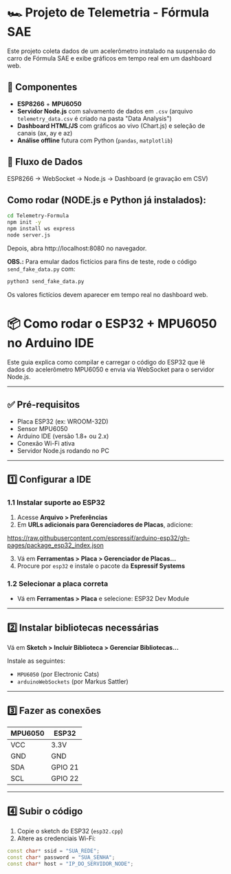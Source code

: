 # 🏎️ Projeto de Telemetria - Fórmula SAE

Este projeto coleta dados de um acelerômetro instalado na suspensão do carro de Fórmula SAE e exibe gráficos em tempo real em um dashboard web.

## 🔧 Componentes

- **ESP8266** + **MPU6050**
- **Servidor Node.js** com salvamento de dados em `.csv` (arquivo `telemetry_data.csv` é criado na pasta "Data Analysis")
- **Dashboard HTML/JS** com gráficos ao vivo (Chart.js) e seleção de canais (ax, ay e az)
- **Análise offline** futura com Python (`pandas`, `matplotlib`)

## 📡 Fluxo de Dados

ESP8266 → WebSocket → Node.js → Dashboard (e gravação em CSV)

## Como rodar (NODE.js e Python já instalados):
```bash
cd Telemetry-Formula
npm init -y
npm install ws express
node server.js
```
Depois, abra http://localhost:8080 no navegador.

**OBS.:** Para emular dados fictícios para fins de teste, rode o código `send_fake_data.py` com:
```bash
python3 send_fake_data.py
```

Os valores fictícios devem aparecer em tempo real no dashboard web.


# 📦 Como rodar o ESP32 + MPU6050 no Arduino IDE

Este guia explica como compilar e carregar o código do ESP32 que lê dados do acelerômetro MPU6050 e envia via WebSocket para o servidor Node.js.

---

## ✅ Pré-requisitos

- Placa ESP32 (ex: WROOM-32D)
- Sensor MPU6050
- Arduino IDE (versão 1.8+ ou 2.x)
- Conexão Wi-Fi ativa
- Servidor Node.js rodando no PC

---

## 1️⃣ Configurar a IDE

### 1.1 Instalar suporte ao ESP32

1. Acesse **Arquivo > Preferências**
2. Em **URLs adicionais para Gerenciadores de Placas**, adicione:

https://raw.githubusercontent.com/espressif/arduino-esp32/gh-pages/package_esp32_index.json


3. Vá em **Ferramentas > Placa > Gerenciador de Placas...**
4. Procure por `esp32` e instale o pacote da **Espressif Systems**

### 1.2 Selecionar a placa correta

- Vá em **Ferramentas > Placa** e selecione: ESP32 Dev Module

---

## 2️⃣ Instalar bibliotecas necessárias

Vá em **Sketch > Incluir Biblioteca > Gerenciar Bibliotecas...**

Instale as seguintes:

- `MPU6050` (por Electronic Cats)
- `arduinoWebSockets` (por Markus Sattler)

---

## 3️⃣ Fazer as conexões

| MPU6050 | ESP32       |
|---------|-------------|
| VCC     | 3.3V        |
| GND     | GND         |
| SDA     | GPIO 21     |
| SCL     | GPIO 22     |

---

## 4️⃣ Subir o código

1. Copie o sketch do ESP32 (`esp32.cpp`)
2. Altere as credenciais Wi-Fi:

```cpp
const char* ssid = "SUA_REDE";
const char* password = "SUA_SENHA";
const char* host = "IP_DO_SERVIDOR_NODE";
